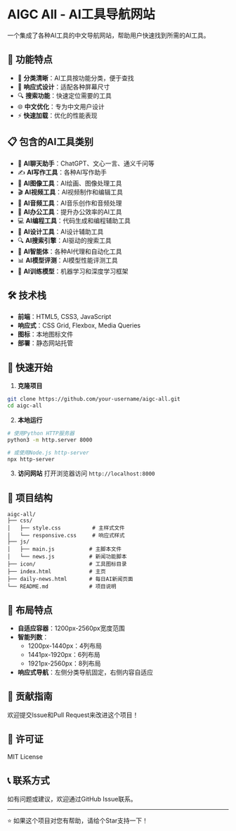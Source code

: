 # AIGC All - AI工具导航网站

一个集成了各种AI工具的中文导航网站，帮助用户快速找到所需的AI工具。

## 🚀 功能特点

- 🎯 **分类清晰**：AI工具按功能分类，便于查找
- 📱 **响应式设计**：适配各种屏幕尺寸
- 🔍 **搜索功能**：快速定位需要的工具
- 🌐 **中文优化**：专为中文用户设计
- ⚡ **快速加载**：优化的性能表现

## 📋 包含的AI工具类别

- 🤖 **AI聊天助手**：ChatGPT、文心一言、通义千问等
- ✍️ **AI写作工具**：各种AI写作助手
- 🎨 **AI图像工具**：AI绘画、图像处理工具
- 🎬 **AI视频工具**：AI视频制作和编辑工具
- 🎵 **AI音频工具**：AI音乐创作和音频处理
- 🏢 **AI办公工具**：提升办公效率的AI工具
- 💻 **AI编程工具**：代码生成和编程辅助工具
- 🎨 **AI设计工具**：AI设计辅助工具
- 🔍 **AI搜索引擎**：AI驱动的搜索工具
- 🤖 **AI智能体**：各种AI代理和自动化工具
- 📊 **AI模型评测**：AI模型性能评测工具
- 🧠 **AI训练模型**：机器学习和深度学习框架

## 🛠️ 技术栈

- **前端**：HTML5, CSS3, JavaScript
- **响应式**：CSS Grid, Flexbox, Media Queries
- **图标**：本地图标文件
- **部署**：静态网站托管

## 🚀 快速开始

1. **克隆项目**
```bash
git clone https://github.com/your-username/aigc-all.git
cd aigc-all
```

2. **本地运行**
```bash
# 使用Python HTTP服务器
python3 -m http.server 8000

# 或使用Node.js http-server
npx http-server
```

3. **访问网站**
打开浏览器访问 `http://localhost:8000`

## 📁 项目结构

```
aigc-all/
├── css/
│   ├── style.css          # 主样式文件
│   └── responsive.css     # 响应式样式
├── js/
│   ├── main.js           # 主脚本文件
│   └── news.js           # 新闻功能脚本
├── icon/                 # 工具图标目录
├── index.html            # 主页
├── daily-news.html       # 每日AI新闻页面
└── README.md             # 项目说明
```

## 🎯 布局特点

- **自适应容器**：1200px-2560px宽度范围
- **智能列数**：
  - 1200px-1440px：4列布局
  - 1441px-1920px：6列布局  
  - 1921px-2560px：8列布局
- **响应式导航**：左侧分类导航固定，右侧内容自适应

## 🤝 贡献指南

欢迎提交Issue和Pull Request来改进这个项目！

## 📄 许可证

MIT License

## 📞 联系方式

如有问题或建议，欢迎通过GitHub Issue联系。

---

⭐ 如果这个项目对您有帮助，请给个Star支持一下！